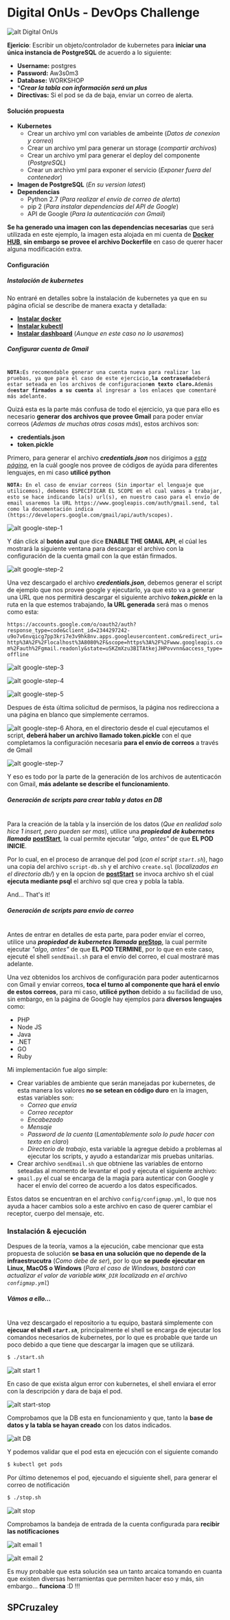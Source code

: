 # Digital OnUs - DevOps Challenge

![alt Digital OnUs](https://www.digitalonus.com/wp-content/uploads/2018/03/cropped-logo.png)


**Ejericio**: Escribir un objeto/controlador de kubernetes para **iniciar una única instancia de PostgreSQL** de acuerdo a lo siguiente:

  - **Username:** postgres
  - **Password:** Aw3s0m3
  - **Database:** WORKSHOP
  - ****Crear la tabla con información **será un plus*****
  - **Directivas:** Si el pod se da de baja, enviar un correo de alerta.

#### Solución propuesta

  - **Kubernetes**
    - Crear un archivo yml con variables de ambeinte (*Datos de conexion y correo*)
    - Crear un archivo yml para generar un storage (*compartir archivos*)
    - Crear un archivo yml para generar el deploy del componente (*PostgreSQL*)
    - Crear un archivo yml para exponer el servicio (*Exponer fuera del contenedor*)
  - **Imagen de PostgreSQL** (*En su version latest*)
  - **Dependencias**
    - Python 2.7 (*Para realizar el envío de correo de alerta*)
    - pip 2 (*Para instalar dependencias del API de Google*)
    - API de Google (*Para la autenticación con Gmail*)

**Se ha generado una imagen con las dependencias necesarias** que será utilizada en este ejemplo, la imagen esta alojada en mi cuenta de **[Docker HUB]**, **sin embargo se provee el archivo Dockerfile** en caso de querer hacer alguna modificación extra.

#### Configuración

##### Instalación de kubernetes
No entraré en detalles sobre la instalación de kubernetes ya que en su página oficial se describe de manera exacta y detallada:

 - **[Instalar docker]**
 - **[Instalar kubectl]**
 - **[Instalar dashboard]** (*Aunque en este caso no lo usaremos*)

##### Configurar cuenta de Gmail
#
#
**`NOTA:`**` Es recomendable generar una cuenta nueva para realizar las pruebas, ya que para el caso de este ejercicio, `**`la contraseña`**` deberá estar seteada en los archivos de configuracion `**`en texto claro.`**` Además de `**`estar firmados a su cuenta`**` al ingresar a los enlaces que comentaré más adelante.`

Quizá esta es la parte más confusa de todo el ejercicio, ya que para ello es necesario **generar dos archivos que provee Gmail** para poder envíar correos (*Ademas de muchas otras cosas más*), estos archivos son:

- **credentials.json**
- **token.pickle**

Primero, para generar el archivo ***credentials.json*** nos dirigimos a *[esta página](https://developers.google.com/gmail/api/quickstart/python)*, en la cuál google nos provee de códigos de ayúda para diferentes lenguajes, en mi caso **utilicé python**

**`NOTA:`**` En el caso de enviar correos (Sin importar el lenguaje que utilicemos), debemos ESPECIFICAR EL SCOPE en el cual vamos a trabajar, esto se hace indicando la(s) url(s), en nuestro caso para el envío de email usaremos la URL https://www.googleapis.com/auth/gmail.send, tal como la documentación indica (https://developers.google.com/gmail/api/auth/scopes).`

![alt google-step-1](http://www.cruzaley-web.com/wp-content/uploads/2019/05/descarga-credentials-json.png)

Y dán click al **botón azul** que dice **ENABLE THE GMAIL API**, el cúal les mostrará la siguiente ventana para descargar el archivo con la configuración de la cuenta gmail con la que están firmados.

![alt google-step-2](http://www.cruzaley-web.com/wp-content/uploads/2019/05/descarga-credentials-json-2.png)

Una vez descargado el archivo ***credentials.json***, debemos generar el script de ejemplo que nos provee google y ejecutarlo, ya que esto va a generar una URL que nos permitirá descargar el siguiente archivo ***token.pickle*** en la ruta en la que estemos trabajando, **la URL generada** será mas o menos como esta:

`https://accounts.google.com/o/oauth2/auth?response_type=code&client_id=2344297242-u9o7v6nvqicg7pp3kri7e3v9hk8nv.apps.googleusercontent.com&redirect_uri=http%3A%2F%2Flocalhost%3A8080%2F&scope=https%3A%2F%2Fwww.googleapis.com%2Fauth%2Fgmail.readonly&state=uSKZmXzu3BITAtkejJHPovvnn&access_type=offline`

![alt google-step-3](http://www.cruzaley-web.com/wp-content/uploads/2019/05/permisos-step-1.png)

![alt google-step-4](http://www.cruzaley-web.com/wp-content/uploads/2019/05/permisos-step-2.png)

![alt google-step-5](http://www.cruzaley-web.com/wp-content/uploads/2019/05/permisos-step-3.png)

Despues de ésta última solicitud de permisos, la página nos redirecciona a una página en blanco que simplemente cerramos.

![alt google-step-6](http://www.cruzaley-web.com/wp-content/uploads/2019/05/permisos-step-4.png)
Ahora, en el directorio desde el cual ejecutamos el script, **deberá haber un archivo llamado token.pickle** con el que completamos la configuración necesaria **para el envío de correos** a través de Gmail

![alt google-step-7](http://www.cruzaley-web.com/wp-content/uploads/2019/05/permisos-step-5.png)

Y eso es todo por la parte de la generación de los archivos de autenticacón con Gmail, **más adelante se describe el funcionamiento**.

##### Generación de scripts para crear tabla y datos en DB
#
Para la creación de la tabla y la inserción de los datos (*Que en realidad solo hice 1 insert, pero pueden ser mas*), utilice una ***propiedad de kubernetes llamada*** **[postStart]**, la cual permite ejecutar *"algo, antes"* de que **EL POD INICIE**.

Por lo cual, en el proceso de arranque del pod (*con el script `start.sh`*), hago una copia del archivo `script-db.sh` y el archivo `create.sql` (*localizados en el directorio db/*) y en la opcion de **[postStart]** se invoca archivo sh el cúal **ejecuta mediante psql** el archivo sql que crea y pobla la tabla.

And... That's it!

##### Generación de scripts para envío de correo
#
Antes de entrar en detalles de esta parte, para poder envíar el correo, utilice una ***propiedad de kubernetes llamada*** **[preStop]**, la cual permite ejecutar *"algo, antes"* de que **EL POD TERMINE**, por lo que en este caso, ejecuté el shell `sendEmail.sh` para el envío del correo, el cual mostraré mas adelante.

Una vez obtenidos los archivos de configuración para poder autenticarnos con Gmail y enviar correos, **toca el turno al componente que hará el envío de estos correos**, para mi caso, **utilicé python** debido a su facilidad de uso, sin embargo, en la página de Google hay ejemplos para **diversos lenguajes** como:

- PHP
- Node JS
- Java
- .NET
- GO
- Ruby

Mi implementación fue algo simple:

- Crear variables de ambiente que serán manejadas por kubernetes, de esta manera los valores **no se setean en código duro** en la imagen, estas variables son:
    - *Correo que envía*
    - *Correo receptor*
    - *Encabezado*
    - *Mensaje*
    - *Password de la cuenta* (*Lamentablemente solo lo pude hacer con texto en claro*)
    - *Directorio de trabajo*, esta variable la agregue debido a problemas al ejecutar los scripts, y ayudo a estandarizar mis pruebas unitarias.
- Crear archivo `sendEmail.sh` que obtniene las variables de entorno seteadas al momento de levantar el pod y ejecuta el siguiente archivo:
- `gmail.py` el cual se encarga de la magia para autenticar con Google y hacer el envío del correo de acuerdo a los datos especificados.

Estos datos se encuentran en el archivo `config/configmap.yml`, lo que nos ayuda a hacer cambios solo a este archivo en caso de querer cambiar el receptor, cuerpo del mensaje, etc.

### Instalación & ejecución

Despues de la teoría, vamos a la ejecución, cabe mencionar que esta propuesta de solución **se basa en una solución que no depende de la infraestrucutra** (*Como debe de ser*), por lo que **se puede ejecutar en Linux, MacOS o Windows** (*Para el caso de Windows, bastará con actualizar el valor de variable `WORK_DIR` localizada en el archivo `configmap.yml`*)

##### Vámos a ello...
#
Una vez descargado el repositorio a tu equipo, bastará simplemente con **ejecuar el shell *`start.sh`***, principalmente el shell se encarga de ejecutar los comandos necesarios de kubernetes, por lo que es probable que tarde un poco debido a que tiene que descargar la imagen que se utilizará.

```sh
$ ./start.sh
```
![alt start 1](http://www.cruzaley-web.com/wp-content/uploads/2019/05/start-new.png)

En caso de que exista algun error con kubernetes, el shell enviara el error con la descripción y dara de baja el pod.

![alt start-stop](http://www.cruzaley-web.com/wp-content/uploads/2019/05/error-starting.png)

Comprobamos que la DB esta en funcionamiento y que, tanto la **base de datos y la tabla se hayan creado** con los datos indicados.

![alt DB](http://www.cruzaley-web.com/wp-content/uploads/2019/05/query-table.png)

Y podemos validar que el pod esta en ejecución con el siguiente comando
```sh
$ kubectl get pods
```

Por último detenemos el pod, ejecuando el siguiente shell, para generar el correo de notificación
```sh
$ ./stop.sh
```
![alt stop](http://www.cruzaley-web.com/wp-content/uploads/2019/05/stop-new.png)

Comprobamos la bandeja de entrada de la cuenta configurada para **recibir las notificaciones**

![alt email 1](http://www.cruzaley-web.com/wp-content/uploads/2019/05/email-1.png)

![alt email 2](http://www.cruzaley-web.com/wp-content/uploads/2019/05/email-2.png)

Es muy probable que esta solución sea un tanto arcaica tomando en cuanta que existen diversas herramientas que permiten hacer eso y más, sin embargo... **funciona** :D !!!

## SPCruzaley

   [Docker HUB]: <https://cloud.docker.com/u/spcruzaley/repository/docker/spcruzaley/postgres-dou-challenge>
   [Instalar docker]: <https://www.digitalocean.com/community/tutorials/how-to-install-and-use-docker-getting-started>
   [Instalar kubectl]: <https://kubernetes.io/docs/tasks/tools/install-kubectl/>
   [Instalar dashboard]: <https://kubernetestutorials.com/how-to-install-kubernetes-dashboard/>
   [postStart]: <https://kubernetes.io/docs/tasks/configure-pod-container/attach-handler-lifecycle-event/#before-you-begin>
   [preStop]: <https://kubernetes.io/docs/tasks/configure-pod-container/attach-handler-lifecycle-event/#define-poststart-and-prestop-handlers>
